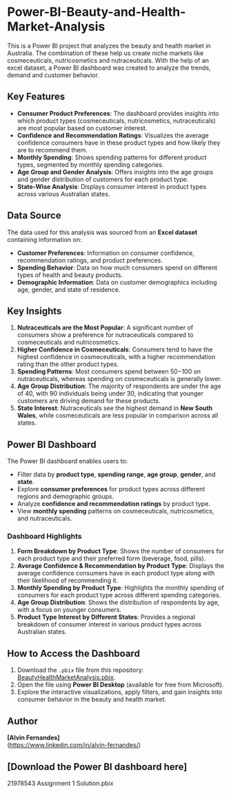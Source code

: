 # Power-BI-Beauty-and-Health-Market-Analysis
This is a Power BI project that analyzes the beauty and health market in Australia. The combination of these help us create niche markets like cosmeceuticals, nutricosmetics and nutraceuticals. With the help of an excel dataset, a Power BI dashboard was created to analyze the trends, demand and customer behavior. 

## Key Features
- **Consumer Product Preferences**: The dashboard provides insights into which product types (cosmeceuticals, nutricosmetics, nutraceuticals) are most popular based on customer interest.
- **Confidence and Recommendation Ratings**: Visualizes the average confidence consumers have in these product types and how likely they are to recommend them.
- **Monthly Spending**: Shows spending patterns for different product types, segmented by monthly spending categories.
- **Age Group and Gender Analysis**: Offers insights into the age groups and gender distribution of customers for each product type.
- **State-Wise Analysis**: Displays consumer interest in product types across various Australian states.

## Data Source
The data used for this analysis was sourced from an **Excel dataset** containing information on:
- **Customer Preferences**: Information on consumer confidence, recommendation ratings, and product preferences.
- **Spending Behavior**: Data on how much consumers spend on different types of health and beauty products.
- **Demographic Information**: Data on customer demographics including age, gender, and state of residence.

## Key Insights
1. **Nutraceuticals are the Most Popular**: A significant number of consumers show a preference for nutraceuticals compared to cosmeceuticals and nutricosmetics.
2. **Higher Confidence in Cosmeceuticals**: Consumers tend to have the highest confidence in cosmeceuticals, with a higher recommendation rating than the other product types.
3. **Spending Patterns**: Most consumers spend between $50-$100 on nutraceuticals, whereas spending on cosmeceuticals is generally lower.
4. **Age Group Distribution**: The majority of respondents are under the age of 40, with 90 individuals being under 30, indicating that younger customers are driving demand for these products.
5. **State Interest**: Nutraceuticals see the highest demand in **New South Wales**, while cosmeceuticals are less popular in comparison across all states.

## Power BI Dashboard
The Power BI dashboard enables users to:
- Filter data by **product type**, **spending range**, **age group**, **gender**, and **state**.
- Explore **consumer preferences** for product types across different regions and demographic groups.
- Analyze **confidence and recommendation ratings** by product type.
- View **monthly spending** patterns on cosmeceuticals, nutricosmetics, and nutraceuticals.

### Dashboard Highlights
1. **Form Breakdown by Product Type**: Shows the number of consumers for each product type and their preferred form (beverage, food, pills).
2. **Average Confidence & Recommendation by Product Type**: Displays the average confidence consumers have in each product type along with their likelihood of recommending it.
3. **Monthly Spending by Product Type**: Highlights the monthly spending of consumers for each product type across different spending categories.
4. **Age Group Distribution**: Shows the distribution of respondents by age, with a focus on younger consumers.
5. **Product Type Interest by Different States**: Provides a regional breakdown of consumer interest in various product types across Australian states.

## How to Access the Dashboard
1. Download the `.pbix` file from this repository: [BeautyHealthMarketAnalysis.pbix](BeautyHealthMarketAnalysis.pbix).
2. Open the file using **Power BI Desktop** (available for free from Microsoft).
3. Explore the interactive visualizations, apply filters, and gain insights into consumer behavior in the beauty and health market.

## Author
**[Alvin Fernandes]**  
(https://www.linkedin.com/in/alvin-fernandes/)  

## [Download the Power BI dashboard here]
21978543 Assignment 1 Solution.pbix



